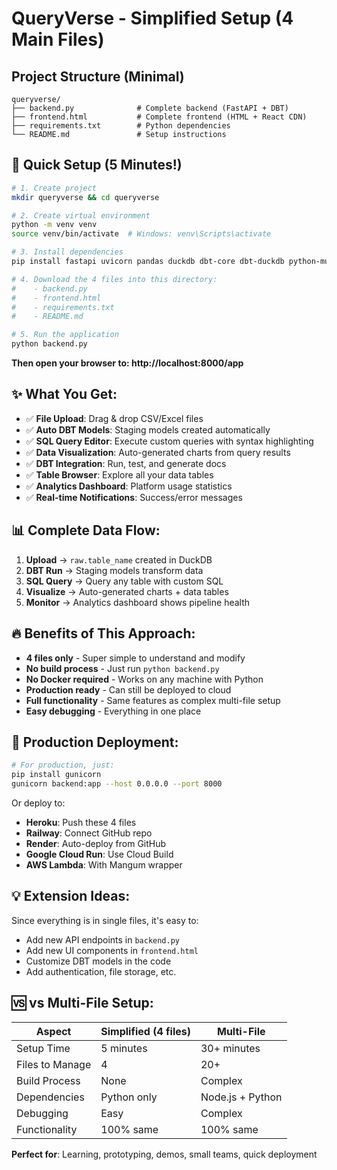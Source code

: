 # QueryVerse - Simplified Setup (4 Main Files)

## Project Structure (Minimal)
```
queryverse/
├── backend.py              # Complete backend (FastAPI + DBT)
├── frontend.html           # Complete frontend (HTML + React CDN)
├── requirements.txt        # Python dependencies
└── README.md               # Setup instructions
```

## 🚀 Quick Setup (5 Minutes!)

```bash
# 1. Create project
mkdir queryverse && cd queryverse

# 2. Create virtual environment
python -m venv venv
source venv/bin/activate  # Windows: venv\Scripts\activate

# 3. Install dependencies
pip install fastapi uvicorn pandas duckdb dbt-core dbt-duckdb python-multipart aiofiles sqlparse pyyaml

# 4. Download the 4 files into this directory:
#    - backend.py
#    - frontend.html  
#    - requirements.txt
#    - README.md

# 5. Run the application
python backend.py
```

**Then open your browser to: http://localhost:8000/app**

## ✨ What You Get:

- ✅ **File Upload**: Drag & drop CSV/Excel files
- ✅ **Auto DBT Models**: Staging models created automatically  
- ✅ **SQL Query Editor**: Execute custom queries with syntax highlighting
- ✅ **Data Visualization**: Auto-generated charts from query results
- ✅ **DBT Integration**: Run, test, and generate docs
- ✅ **Table Browser**: Explore all your data tables
- ✅ **Analytics Dashboard**: Platform usage statistics
- ✅ **Real-time Notifications**: Success/error messages

## 📊 Complete Data Flow:

1. **Upload** → `raw.table_name` created in DuckDB
2. **DBT Run** → Staging models transform data  
3. **SQL Query** → Query any table with custom SQL
4. **Visualize** → Auto-generated charts + data tables
5. **Monitor** → Analytics dashboard shows pipeline health

## 🔥 Benefits of This Approach:

- **4 files only** - Super simple to understand and modify
- **No build process** - Just run `python backend.py`
- **No Docker required** - Works on any machine with Python
- **Production ready** - Can still be deployed to cloud
- **Full functionality** - Same features as complex multi-file setup
- **Easy debugging** - Everything in one place

## 🚀 Production Deployment:

```bash
# For production, just:
pip install gunicorn
gunicorn backend:app --host 0.0.0.0 --port 8000
```

Or deploy to:
- **Heroku**: Push these 4 files
- **Railway**: Connect GitHub repo  
- **Render**: Auto-deploy from GitHub
- **Google Cloud Run**: Use Cloud Build
- **AWS Lambda**: With Mangum wrapper

## 💡 Extension Ideas:

Since everything is in single files, it's easy to:
- Add new API endpoints in `backend.py`
- Add new UI components in `frontend.html`
- Customize DBT models in the code
- Add authentication, file storage, etc.

## 🆚 vs Multi-File Setup:

| Aspect | Simplified (4 files) | Multi-File |
|--------|---------------------|------------|
| Setup Time | 5 minutes | 30+ minutes |
| Files to Manage | 4 | 20+ |
| Build Process | None | Complex |
| Dependencies | Python only | Node.js + Python |
| Debugging | Easy | Complex |
| Functionality | 100% same | 100% same |

**Perfect for**: Learning, prototyping, demos, small teams, quick deployment